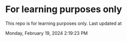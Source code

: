 # For learning purposes only
This repo is for learning purposes only.
Last updated at

Monday, February 19, 2024 2:19:23 PM

